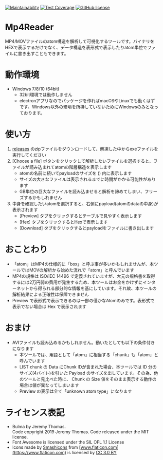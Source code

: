 [![Maintainability](https://api.codeclimate.com/v1/badges/9581a072f848bddb4db3/maintainability)](https://codeclimate.com/github/suzutsuki0220/Mp4Reader/maintainability)
[![Test Coverage](https://api.codeclimate.com/v1/badges/9581a072f848bddb4db3/test_coverage)](https://codeclimate.com/github/suzutsuki0220/Mp4Reader/test_coverage)
[![GitHub license](https://img.shields.io/github/license/suzutsuki0220/jsUtils.svg)](https://github.com/suzutsuki0220/Mp4Reader/blob/master/LICENSE)

# Mp4Reader

MP4/MOVファイルのatom構造を解析して可視化するツールです。バイナリをHEXで表示するだけでなく、データ構造を表形式で表示したりatom単位でファイルに書き出すこともできます。

# 動作環境

* Windows 7/8/10 (64bit)
    * 32bit環境では動作しません
    * electronアプリなのでパッケージを作ればmacOSやLinuxでも動くはずです。Windows以外の環境を所持していないためにWindowsのみとなっております。

# 使い方

1. [releases](https://github.com/suzutsuki0220/Mp4Reader/releases) のzipファイルをダウンロードして、解凍した中からexeファイルを実行してください
2. [Choose a file] ボタンをクリックして解析したいファイルを選択すると、ファイルが読み込まれてatomの階層構造を表示します
    * atomの名前に続いてpayloadのサイズを () 内に表示します
    * サイズの大きなファイルは表示されるまでに時間がかかる可能性があります
    * GB単位の巨大なファイルを読み込ませると解析を諦めてしまい、フリーズするかもしれません
3. 中身を確認したいatomを選択すると、右側にpayload(atomのdataの中身)が表示されます
    * [Preview] タブをクリックするとテーブルで見やすく表示します
    * [Hex] タブをクリックするとHexで表示します
    * [Download] タブをクリックするとpayloadをファイルに書き出します

# おことわり

* 「atom」はMP4の仕様的に「box」と呼ぶ事が多いかもしれませんが、本ツールではMOVの解析から始めた流れで「atom」と呼んでいます
* MP4の規格は ISO/IEC 14496 で定義されていますが、大元の規格書を取得するには2万円弱の費用が発生するため、本ツールはお金をかけずにインターネットから得られる部分的な情報を基にしています。それ故、本ツールの解析結果による正確性は保障できません
* Preview で表形式で表示できるのは一部の僅かなAtomのみです。表形式で表示でない場合は Hex で表示されます

# おまけ

* AVIファイルも読み込めるかもしれません。動いたとしても以下の条件付きになります
    * 本ツールでは、用語として「atom」に相当する「chunk」も「atom」と呼んでいます
    * LIST chunk の Data にChunk IDが含まれた場合、本ツールでは ID 分のサイズ(4バイト)を引いた Payload のサイズを出しています。その為、他のツールと見比べた時に、 Chunk の Size 値をそのまま表示する動作の場合は値が異なってしまいます
    * Preview の表示は全て「unknown atom type」になります

# ライセンス表記

* Bulma by Jeremy Thomas.  
Code copyright 2019 Jeremy Thomas. Code released under the MIT license.
* Font Awesome is licensed under the SIL OFL 1.1 License
* Icons made by [Smashicons](https://www.flaticon.com/authors/smashicons) from [www.flaticon.com](https://www.flaticon.com) is licensed by [CC 3.0 BY](http://creativecommons.org/licenses/by/3.0/)
